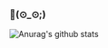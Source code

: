 ### <Hello World>👋(⊙_⊙;)

![Anurag's github stats](https://github-readme-stats.vercel.app/api?username=Xiu-Wawa)

